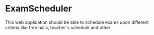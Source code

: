 # ExamScheduler
This web application should be able to schedule exams upon different criteria like free halls, teacher`s schedule and other
